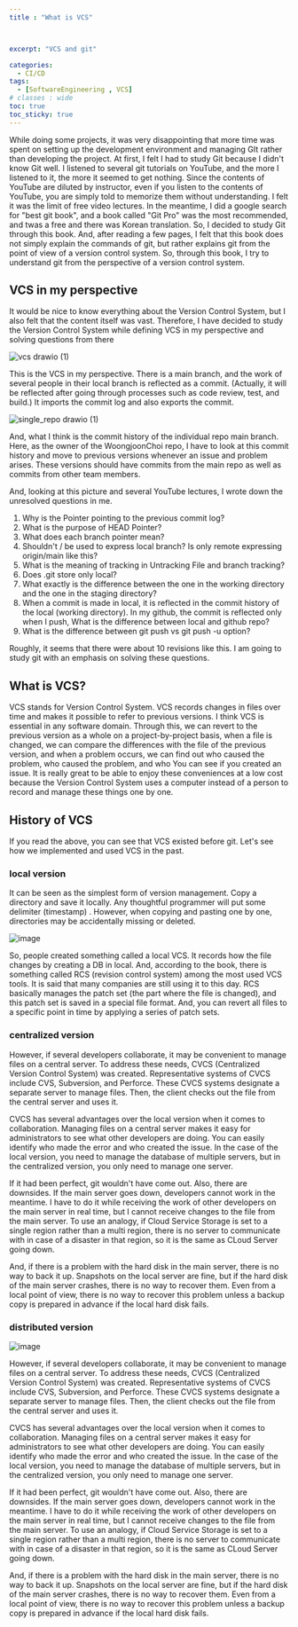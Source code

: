 ```yaml
---
title : "What is VCS"



excerpt: "VCS and git"

categories:
  - CI/CD
tags:
  - [SoftwareEngineering , VCS]
# classes : wide
toc: true
toc_sticky: true
---
```


While doing some projects, it was very disappointing that more time was spent on setting up the development environment and managing GIt rather than developing the project. At first, I felt I had to study Git because I didn't know Git well. I listened to several git tutorials on YouTube, and the more I listened to it, the more it seemed to get nothing. Since the contents of YouTube are diluted by instructor, even if you listen to the contents of YouTube, you are simply told to memorize them without understanding. I felt it was the limit of free video lectures. In the meantime, I did a google search for "best git book", and a book called "Git Pro" was the most recommended, and twas a free and there was Korean translation. So, I decided to study Git through this book. And, after reading a few pages, I felt that this book does not simply explain the commands of git, but rather explains git from the point of view of a version control system. So, through this book, I try to understand git from the perspective of a version control system.

## VCS  in my perspective

It would be nice to know everything about the Version Control System, but I also felt that the content itself was vast. Therefore, I have decided to study the Version Control System  while defining VCS in my perspective and solving questions from there

![vcs drawio (1)](https://user-images.githubusercontent.com/50165842/148645299-21277e70-e099-4236-9019-2fa9d19fbb0c.png)



This is the VCS in my perspective. There is a main branch, and the work of several people in their local branch is reflected as a commit. (Actually, it will be reflected after going through processes such as code review, test, and build.) It imports the commit log and also exports the commit.



![single_repo drawio (1)](https://user-images.githubusercontent.com/50165842/148645565-d58ea675-5793-46e4-9d3c-c1cd9a8e00c7.png)

And, what I think is the commit history of the individual repo main branch. Here, as the owner of the WoongjoonChoi repo, I have to look at this commit history and move to previous versions whenever an issue and problem arises. These versions should have commits from the main repo as well as commits from other team members.

And, looking at this picture and several YouTube lectures, I wrote down the unresolved questions in me.

1. Why is the Pointer pointing to the previous commit log?
2. What is the purpose of HEAD Pointer?
3. What does each branch pointer mean?
4. Shouldn't / be used to express local branch? Is only remote expressing origin/main like this?
5. What is the meaning of tracking in Untracking File and branch tracking?
6. Does .git store only local?
7. What exactly is the difference between the one in the working directory and the one in the staging directory?
8. When a commit is made in local, it is reflected in the commit history of the local (working directory). In my github, the commit is reflected only when I push, What is the difference between local and github repo?
9. What is the difference between git push vs git push -u option?

Roughly, it seems that there were about 10 revisions like this. I am going to study git with an emphasis on solving these questions.

## What is VCS?

VCS stands for Version Control System. VCS records changes in files over time and makes it possible to refer to previous versions. I think VCS is essential in any software domain. Through this, we can revert to the previous version as a whole on a project-by-project basis, when a file is changed, we can compare the differences with the file of the previous version, and when a problem occurs, we can find out who caused the problem, who caused the problem, and who You can see if you created an issue. It is really great to be able to enjoy these conveniences at a low cost because the Version Control System uses a computer instead of a person to record and manage these things one by one.

## History of VCS

If you read the above, you can see that VCS existed before git. Let's see how we implemented and used VCS in the past.



### local version

It can be seen as the simplest form of version management. Copy a directory and save it locally. Any thoughtful programmer will put some delimiter (timestamp) . However, when copying and pasting one by one, directories may be accidentally missing or deleted.

![image](https://user-images.githubusercontent.com/50165842/148646196-a379089b-b618-433f-af79-5debe2c756f2.png)

So, people created something called a local VCS. It records how the file changes by creating a DB in local. And, according to the book, there is something called RCS (revision control system) among the most used VCS tools. It is said that many companies are still using it to this day. RCS basically manages the patch set (the part where the file is changed), and this patch set is saved in a special file format. And, you can revert all files to a specific point in time by applying a series of patch sets.

### centralized version

However, if several developers collaborate, it may be convenient to manage files on a central server. To address these needs, CVCS (Centralized Version Control System) was created. Representative systems of CVCS include CVS, Subversion, and Perforce. These CVCS systems designate a separate server to manage files. Then, the client checks out the file from the central server and uses it.

CVCS has several advantages over the local version when it comes to collaboration. Managing files on a central server makes it easy for administrators to see what other developers are doing. You can easily identify who made the error and who created the issue. In the case of the local version, you need to manage the database of multiple servers, but in the centralized version, you only need to manage one server.

If it had been perfect, git wouldn't have come out. Also, there are downsides. If the main server goes down, developers cannot work in the meantime. I have to do it while receiving the work of other developers on the main server in real time, but I cannot receive changes to the file from the main server. To use an analogy, if Cloud Service Storage is set to a single region rather than a multi region, there is no server to communicate with in case of a disaster in that region, so it is the same as CLoud Server going down.

And, if there is a problem with the hard disk in the main server, there is no way to back it up. Snapshots on the local server are fine, but if the hard disk of the main server crashes, there is no way to recover them. Even from a local point of view, there is no way to recover this problem unless a backup copy is prepared in advance if the local hard disk fails.

### distributed version



![image](https://user-images.githubusercontent.com/50165842/148646951-ae0ccd4f-c8a0-4c71-b252-0ea4a38ca71a.png)

However, if several developers collaborate, it may be convenient to manage files on a central server. To address these needs, CVCS (Centralized Version Control System) was created. Representative systems of CVCS include CVS, Subversion, and Perforce. These CVCS systems designate a separate server to manage files. Then, the client checks out the file from the central server and uses it.

CVCS has several advantages over the local version when it comes to collaboration. Managing files on a central server makes it easy for administrators to see what other developers are doing. You can easily identify who made the error and who created the issue. In the case of the local version, you need to manage the database of multiple servers, but in the centralized version, you only need to manage one server.

If it had been perfect, git wouldn't have come out. Also, there are downsides. If the main server goes down, developers cannot work in the meantime. I have to do it while receiving the work of other developers on the main server in real time, but I cannot receive changes to the file from the main server. To use an analogy, if Cloud Service Storage is set to a single region rather than a multi region, there is no server to communicate with in case of a disaster in that region, so it is the same as CLoud Server going down.

And, if there is a problem with the hard disk in the main server, there is no way to back it up. Snapshots on the local server are fine, but if the hard disk of the main server crashes, there is no way to recover them. Even from a local point of view, there is no way to recover this problem unless a backup copy is prepared in advance if the local hard disk fails.

